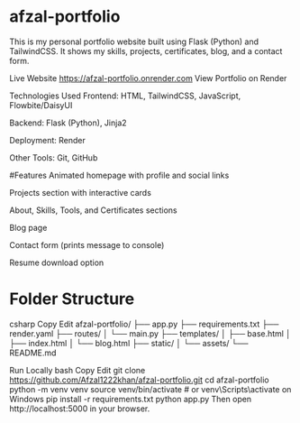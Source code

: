 # afzal-portfolio

This is my personal portfolio website built using Flask (Python) and TailwindCSS. It shows my skills, projects, certificates, blog, and a contact form.

 Live Website  https://afzal-portfolio.onrender.com
 View Portfolio on Render

 Technologies Used
Frontend: HTML, TailwindCSS, JavaScript, Flowbite/DaisyUI

Backend: Flask (Python), Jinja2

Deployment: Render

Other Tools: Git, GitHub

#Features
Animated homepage with profile and social links

Projects section with interactive cards

About, Skills, Tools, and Certificates sections

Blog page

Contact form (prints message to console)

Resume download option

# Folder Structure
csharp
Copy
Edit
afzal-portfolio/
├── app.py
├── requirements.txt
├── render.yaml
├── routes/
│   └── main.py
├── templates/
│   ├── base.html
│   ├── index.html
│   └── blog.html
├── static/
│   └── assets/
└── README.md


Run Locally
bash
Copy
Edit
git clone https://github.com/Afzal1222khan/afzal-portfolio.git
cd afzal-portfolio
python -m venv venv
source venv/bin/activate  # or venv\Scripts\activate on Windows
pip install -r requirements.txt
python app.py
Then open http://localhost:5000 in your browser.


